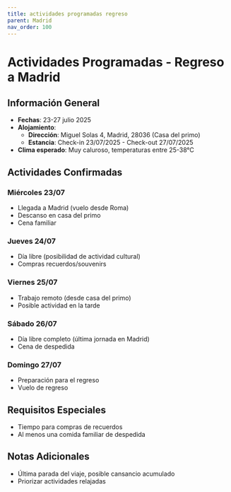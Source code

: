 ```yaml
---
title: actividades programadas regreso
parent: Madrid
nav_order: 100
---
```


# Actividades Programadas - Regreso a Madrid

## Información General
- **Fechas**: 23-27 julio 2025
- **Alojamiento**: 
  * **Dirección**: Miguel Solas 4, Madrid, 28036 (Casa del primo)
  * **Estancia**: Check-in 23/07/2025 - Check-out 27/07/2025
- **Clima esperado**: Muy caluroso, temperaturas entre 25-38°C

## Actividades Confirmadas

### Miércoles 23/07
- Llegada a Madrid (vuelo desde Roma)
- Descanso en casa del primo
- Cena familiar

### Jueves 24/07
- Día libre (posibilidad de actividad cultural)
- Compras recuerdos/souvenirs

### Viernes 25/07
- Trabajo remoto (desde casa del primo)
- Posible actividad en la tarde

### Sábado 26/07
- Día libre completo (última jornada en Madrid)
- Cena de despedida

### Domingo 27/07
- Preparación para el regreso
- Vuelo de regreso

## Requisitos Especiales
- Tiempo para compras de recuerdos
- Al menos una comida familiar de despedida

## Notas Adicionales
- Última parada del viaje, posible cansancio acumulado
- Priorizar actividades relajadas




